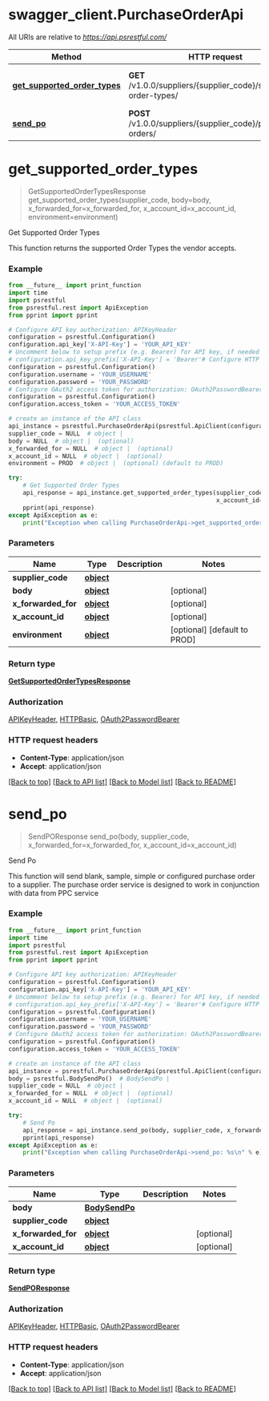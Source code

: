 # swagger_client.PurchaseOrderApi

All URIs are relative to *https://api.psrestful.com/*

Method | HTTP request | Description
------------- | ------------- | -------------
[**get_supported_order_types**](PurchaseOrderApi.md#get_supported_order_types) | **GET** /v1.0.0/suppliers/{supplier_code}/supported-order-types/ | Get Supported Order Types
[**send_po**](PurchaseOrderApi.md#send_po) | **POST** /v1.0.0/suppliers/{supplier_code}/purchase-orders/ | Send Po

# **get_supported_order_types**
> GetSupportedOrderTypesResponse get_supported_order_types(supplier_code, body=body, x_forwarded_for=x_forwarded_for, x_account_id=x_account_id, environment=environment)

Get Supported Order Types

This function returns the supported Order Types the vendor accepts.

### Example

```python
from __future__ import print_function
import time
import psrestful
from psrestful.rest import ApiException
from pprint import pprint

# Configure API key authorization: APIKeyHeader
configuration = psrestful.Configuration()
configuration.api_key['X-API-Key'] = 'YOUR_API_KEY'
# Uncomment below to setup prefix (e.g. Bearer) for API key, if needed
# configuration.api_key_prefix['X-API-Key'] = 'Bearer'# Configure HTTP basic authorization: HTTPBasic
configuration = psrestful.Configuration()
configuration.username = 'YOUR_USERNAME'
configuration.password = 'YOUR_PASSWORD'
# Configure OAuth2 access token for authorization: OAuth2PasswordBearer
configuration = psrestful.Configuration()
configuration.access_token = 'YOUR_ACCESS_TOKEN'

# create an instance of the API class
api_instance = psrestful.PurchaseOrderApi(psrestful.ApiClient(configuration))
supplier_code = NULL  # object | 
body = NULL  # object |  (optional)
x_forwarded_for = NULL  # object |  (optional)
x_account_id = NULL  # object |  (optional)
environment = PROD  # object |  (optional) (default to PROD)

try:
    # Get Supported Order Types
    api_response = api_instance.get_supported_order_types(supplier_code, body=body, x_forwarded_for=x_forwarded_for,
                                                          x_account_id=x_account_id, environment=environment)
    pprint(api_response)
except ApiException as e:
    print("Exception when calling PurchaseOrderApi->get_supported_order_types: %s\n" % e)
```

### Parameters

Name | Type | Description  | Notes
------------- | ------------- | ------------- | -------------
 **supplier_code** | [**object**](.md)|  | 
 **body** | [**object**](object.md)|  | [optional] 
 **x_forwarded_for** | [**object**](.md)|  | [optional] 
 **x_account_id** | [**object**](.md)|  | [optional] 
 **environment** | [**object**](.md)|  | [optional] [default to PROD]

### Return type

[**GetSupportedOrderTypesResponse**](GetSupportedOrderTypesResponse.md)

### Authorization

[APIKeyHeader](../README.md#APIKeyHeader), [HTTPBasic](../README.md#HTTPBasic), [OAuth2PasswordBearer](../README.md#OAuth2PasswordBearer)

### HTTP request headers

 - **Content-Type**: application/json
 - **Accept**: application/json

[[Back to top]](#) [[Back to API list]](../README.md#documentation-for-api-endpoints) [[Back to Model list]](../README.md#documentation-for-models) [[Back to README]](../README.md)

# **send_po**
> SendPOResponse send_po(body, supplier_code, x_forwarded_for=x_forwarded_for, x_account_id=x_account_id)

Send Po

This function will send blank, sample, simple or configured purchase order to a supplier. The purchase order service is designed to work in conjunction with data from PPC service

### Example

```python
from __future__ import print_function
import time
import psrestful
from psrestful.rest import ApiException
from pprint import pprint

# Configure API key authorization: APIKeyHeader
configuration = psrestful.Configuration()
configuration.api_key['X-API-Key'] = 'YOUR_API_KEY'
# Uncomment below to setup prefix (e.g. Bearer) for API key, if needed
# configuration.api_key_prefix['X-API-Key'] = 'Bearer'# Configure HTTP basic authorization: HTTPBasic
configuration = psrestful.Configuration()
configuration.username = 'YOUR_USERNAME'
configuration.password = 'YOUR_PASSWORD'
# Configure OAuth2 access token for authorization: OAuth2PasswordBearer
configuration = psrestful.Configuration()
configuration.access_token = 'YOUR_ACCESS_TOKEN'

# create an instance of the API class
api_instance = psrestful.PurchaseOrderApi(psrestful.ApiClient(configuration))
body = psrestful.BodySendPo()  # BodySendPo | 
supplier_code = NULL  # object | 
x_forwarded_for = NULL  # object |  (optional)
x_account_id = NULL  # object |  (optional)

try:
    # Send Po
    api_response = api_instance.send_po(body, supplier_code, x_forwarded_for=x_forwarded_for, x_account_id=x_account_id)
    pprint(api_response)
except ApiException as e:
    print("Exception when calling PurchaseOrderApi->send_po: %s\n" % e)
```

### Parameters

Name | Type | Description  | Notes
------------- | ------------- | ------------- | -------------
 **body** | [**BodySendPo**](BodySendPo.md)|  | 
 **supplier_code** | [**object**](.md)|  | 
 **x_forwarded_for** | [**object**](.md)|  | [optional] 
 **x_account_id** | [**object**](.md)|  | [optional] 

### Return type

[**SendPOResponse**](SendPOResponse.md)

### Authorization

[APIKeyHeader](../README.md#APIKeyHeader), [HTTPBasic](../README.md#HTTPBasic), [OAuth2PasswordBearer](../README.md#OAuth2PasswordBearer)

### HTTP request headers

 - **Content-Type**: application/json
 - **Accept**: application/json

[[Back to top]](#) [[Back to API list]](../README.md#documentation-for-api-endpoints) [[Back to Model list]](../README.md#documentation-for-models) [[Back to README]](../README.md)

